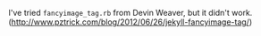 I've tried `fancyimage_tag.rb` from Devin Weaver, but it didn't work. (http://www.pztrick.com/blog/2012/06/26/jekyll-fancyimage-tag/)
